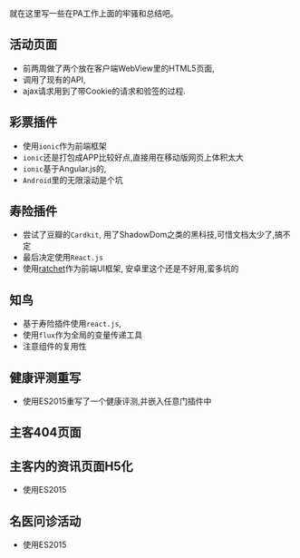 就在这里写一些在PA工作上面的牢骚和总结吧。

## 活动页面
* 前两周做了两个放在客户端WebView里的HTML5页面,
* 调用了现有的API,
* ajax请求用到了带Cookie的请求和验签的过程.

## 彩票插件
* 使用`ionic`作为前端框架
* `ionic`还是打包成APP比较好点,直接用在移动版网页上体积太大
* `ionic`基于Angular.js的,
* `Android`里的无限滚动是个坑

## 寿险插件
* 尝试了豆瓣的`Cardkit`, 用了ShadowDom之类的黑科技,可惜文档太少了,搞不定
* 最后决定使用`React.js`
* 使用[ratchet](http://goratchet.com/)作为前端UI框架, 安卓里这个还是不好用,蛮多坑的

## 知鸟
* 基于寿险插件使用`react.js`,
* 使用`flux`作为全局的变量传递工具
* 注意组件的复用性

## 健康评测重写
* 使用ES2015重写了一个健康评测,并嵌入任意门插件中

## 主客404页面

## 主客内的资讯页面H5化
* 使用ES2015

## 名医问诊活动
* 使用ES2015
